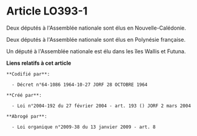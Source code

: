 # Article LO393-1

Deux députés à l'Assemblée nationale sont élus en Nouvelle-Calédonie.

Deux députés à l'Assemblée nationale sont élus en Polynésie française.

Un député à l'Assemblée nationale est élu dans les îles Wallis et Futuna.

**Liens relatifs à cet article**

	**Codifié par**:

	  - Décret n°64-1086 1964-10-27 JORF 28 OCTOBRE 1964

	**Créé par**:

	  - Loi n°2004-192 du 27 février 2004 - art. 193 () JORF 2 mars 2004

	**Abrogé par**:

	  - Loi organique n°2009-38 du 13 janvier 2009 - art. 8
